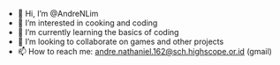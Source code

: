 - 👋 Hi, I’m @AndreNLim
- 👀 I’m interested in cooking and coding
- 🌱 I’m currently learning the basics of coding
- 💞️ I’m looking to collaborate on games and other projects
- 📫 How to reach me: andre.nathaniel.162@sch.highscope.or.id (gmail)

<!---
AndreNLim/AndreNLim is a ✨ special ✨ repository because its `README.md` (this file) appears on your GitHub profile.
You can click the Preview link to take a look at your changes.
--->
